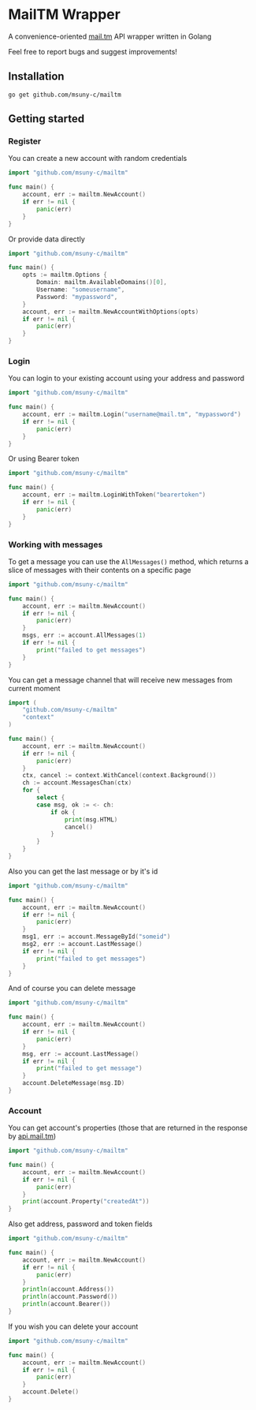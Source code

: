 # MailTM Wrapper
A convenience-oriented [mail.tm](https://mail.tm) API wrapper written in Golang

Feel free to report bugs and suggest improvements!

## Installation
```
go get github.com/msuny-c/mailtm
```
## Getting started
### Register
You can create a new account with random credentials
```go
import "github.com/msuny-c/mailtm"

func main() {
    account, err := mailtm.NewAccount()
    if err != nil {
        panic(err)
    }
}
```
Or provide data directly
```go
import "github.com/msuny-c/mailtm"

func main() {
    opts := mailtm.Options {
        Domain: mailtm.AvailableDomains()[0],
        Username: "someusername",
        Password: "mypassword",
    }
    account, err := mailtm.NewAccountWithOptions(opts)
    if err != nil {
        panic(err)
    }
}
```
### Login
You can login to your existing account using your address and password
```go
import "github.com/msuny-c/mailtm"

func main() {
    account, err := mailtm.Login("username@mail.tm", "mypassword")
    if err != nil {
        panic(err)
    }
}
```
Or using Bearer token
```go
import "github.com/msuny-c/mailtm"

func main() {
    account, err := mailtm.LoginWithToken("bearertoken")
    if err != nil {
        panic(err)
    }
}
```
### Working with messages
To get a message you can use the `AllMessages()` method, which returns a slice of messages with their contents on a specific page
```go
import "github.com/msuny-c/mailtm"

func main() {
    account, err := mailtm.NewAccount()
    if err != nil {
        panic(err)
    }
    msgs, err := account.AllMessages(1)
    if err != nil {
        print("failed to get messages")
    }
}
```
You can get a message channel that will receive new messages from current moment
```go
import (
    "github.com/msuny-c/mailtm"
    "context"
)

func main() {
    account, err := mailtm.NewAccount()
    if err != nil {
        panic(err)
    }
    ctx, cancel := context.WithCancel(context.Background())
    ch := account.MessagesChan(ctx)
    for {
        select {
        case msg, ok := <- ch:
            if ok {
                print(msg.HTML)
                cancel()
            }
        }
    }
}
```
Also you can get the last message or by it's id
```go
import "github.com/msuny-c/mailtm"

func main() {
    account, err := mailtm.NewAccount()
    if err != nil {
        panic(err)
    }
    msg1, err := account.MessageById("someid")
    msg2, err := account.LastMessage()
    if err != nil {
        print("failed to get messages")
    }
}
```
And of course you can delete message
```go
import "github.com/msuny-c/mailtm"

func main() {
    account, err := mailtm.NewAccount()
    if err != nil {
        panic(err)
    }
    msg, err := account.LastMessage()
    if err != nil {
        print("failed to get message")
    }
    account.DeleteMessage(msg.ID)
}
```
### Account
You can get account's properties (those that are returned in the response by [api.mail.tm](https://api.mail.tm))
```go
import "github.com/msuny-c/mailtm"

func main() {
    account, err := mailtm.NewAccount()
    if err != nil {
        panic(err)
    }
    print(account.Property("createdAt"))
}
```
Also get address, password and token fields
```go
import "github.com/msuny-c/mailtm"

func main() {
    account, err := mailtm.NewAccount()
    if err != nil {
        panic(err)
    }
    println(account.Address())
    println(account.Password())
    println(account.Bearer())
}
```
If you wish you can delete your account
```go
import "github.com/msuny-c/mailtm"

func main() {
    account, err := mailtm.NewAccount()
    if err != nil {
        panic(err)
    }
    account.Delete()
}
```
